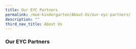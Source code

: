 ```yaml
---
title: Our EYC Partners
permalink: /moe-kindergarten/About-Us/our-eyc-partners/
description: ""
third_nav_title: About Us
---
```

### **Our EYC Partners**

